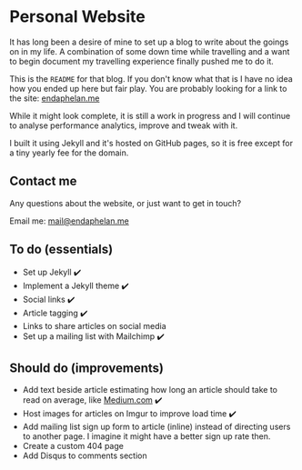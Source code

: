 # Personal Website

It has long been a desire of mine to set up a blog to write about the goings on in my life. A combination of some down time while travelling and a want to begin document my travelling experience finally pushed me to do it.

This is the `README` for that blog. If you don't know what that is I have no idea how you ended up here but fair play.
You are probably looking for a link to the site: [endaphelan.me](https://endaphelan.me)

While it might look complete, it is still a work in progress and I will continue to analyse performance analytics, improve and tweak with it.

I built it using Jekyll and it's hosted on GitHub pages, so it is free except for a tiny yearly fee for the domain.

## Contact me

Any questions about the website, or just want to get in touch?

Email me: mail@endaphelan.me

## To do (essentials)

- Set up Jekyll ✔️
- Implement a Jekyll theme ✔️
- Social links ✔️
- Article tagging ✔️
- Links to share articles on social media️ 
- Set up a mailing list with Mailchimp ✔️

## Should do (improvements)

- Add text beside article estimating how long an article should take to read on average, like [Medium.com](https://www.medium.com) ✔️
- Host images for articles on Imgur to improve load time ✔️
- Add mailing list sign up form to article (inline) instead of directing users to another page. I imagine it might have a better sign up rate then.
- Create a custom 404 page
- Add Disqus to comments section
